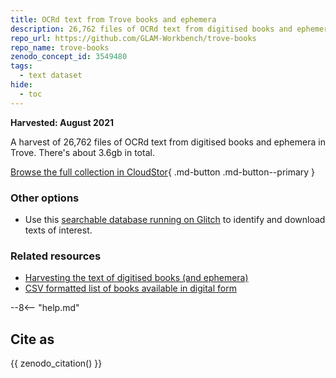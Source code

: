 ```yaml
---
title: OCRd text from Trove books and ephemera
description: 26,762 files of OCRd text from digitised books and ephemera in Trove.
repo_url: https://github.com/GLAM-Workbench/trove-books
repo_name: trove-books
zenodo_concept_id: 3549480
tags:
  - text dataset
hide:
  - toc
---
```


**Harvested: August 2021**

A harvest of 26,762 files of OCRd text from digitised books and ephemera in Trove. There's about 3.6gb in total.

[Browse the full collection in CloudStor](https://cloudstor.aarnet.edu.au/plus/s/ugiw3gdijSKaoTL){ .md-button .md-button--primary } 

### Other options

* Use this [searchable database running on Glitch](https://trove-digital-books.glitch.me/data/trove-digital-books) to identify and download texts of interest.

### Related resources

* [Harvesting the text of digitised books (and ephemera)](harvesting-text-of-digitised-books.md)
* [CSV formatted list of books available in digital form](csv-books-in-digital-form.md)


--8<-- "help.md"

## Cite as

{{ zenodo_citation() }}